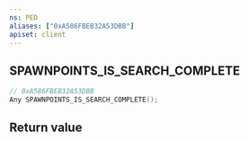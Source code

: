 ```yaml
---
ns: PED
aliases: ["0xA586FBEB32A53DBB"]
apiset: client
---
```

## SPAWNPOINTS_IS_SEARCH_COMPLETE

```c
// 0xA586FBEB32A53DBB
Any SPAWNPOINTS_IS_SEARCH_COMPLETE();
```



## Return value